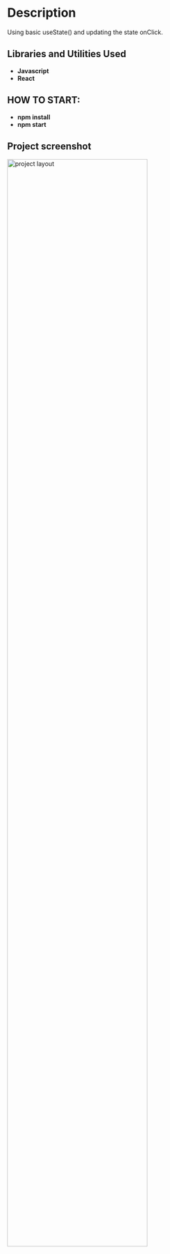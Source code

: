 <h1>Description</h1>
Using basic useState() and updating the state onClick.
<br />


<h2>Libraries and Utilities Used</h2>

- <b>Javascript</b> 
- <b>React</b>

<h2>HOW TO START:</h2>

- <b>npm install</b> 
- <b>npm start</b>

<h2>Project screenshot</h2>

<img src="https://i.imgur.com/oLnkwwC.png" height="80%" width="80%" alt="project layout"/>

